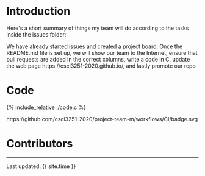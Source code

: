  <h1>Introduction</h1>
 <p> Here's a short summary of things my team will do according to the tasks inside the issues folder: </p>
 <p> We have already started issues and created a project board. Once the README.md file is set up, we will show our team to the Internet,
 ensure that pull requests are added in the correct columns, write a code in C, update the web page https://csci3251-2020.github.io/, and lastly promote our repo </p>
 <h1>Code</h1>    
 <p>{% include_relative ./code.c %}</p>
 <p>https://github.com/csci3251-2020/project-team-m/workflows/CI/badge.svg </p>
 <h1>Contributors</h1>

---
Last updated: {{ site.time }}
